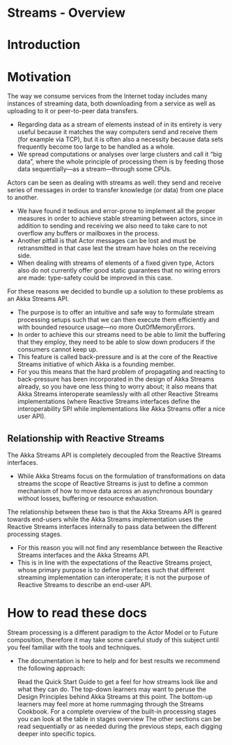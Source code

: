 # Streams - Overview 

# Introduction

# Motivation

The way we consume services from the Internet today includes many instances of streaming data, both downloading from a service as well as uploading to it or peer-to-peer data transfers.
- Regarding data as a stream of elements instead of in its entirety is very useful because it matches the way computers send and receive them (for example via TCP), but it is often also a necessity because data sets frequently become too large to be handled as a whole.
- We spread computations or analyses over large clusters and call it “big data”, where the whole principle of processing them is by feeding those data sequentially—as a stream—through some CPUs.

Actors can be seen as dealing with streams as well: they send and receive series of messages in order to transfer knowledge (or data) from one place to another.
- We have found it tedious and error-prone to implement all the proper measures in order to achieve stable streaming between actors, since in addition to sending and receiving we also need to take care to not overflow any buffers or mailboxes in the process.
- Another pitfall is that Actor messages can be lost and must be retransmitted in that case lest the stream have holes on the receiving side.
- When dealing with streams of elements of a fixed given type, Actors also do not currently offer good static guarantees that no wiring errors are made: type-safety could be improved in this case.

For these reasons we decided to bundle up a solution to these problems as an Akka Streams API.
- The purpose is to offer an intuitive and safe way to formulate stream processing setups such that we can then execute them efficiently and with bounded resource usage—no more OutOfMemoryErrors.
- In order to achieve this our streams need to be able to limit the buffering that they employ, they need to be able to slow down producers if the consumers cannot keep up.
- This feature is called back-pressure and is at the core of the Reactive Streams initiative of which Akka is a founding member.
- For you this means that the hard problem of propagating and reacting to back-pressure has been incorporated in the design of Akka Streams already, so you have one less thing to worry about; it also means that Akka Streams interoperate seamlessly with all other Reactive Streams implementations (where Reactive Streams interfaces define the interoperability SPI while implementations like Akka Streams offer a nice user API).

## Relationship with Reactive Streams

The Akka Streams API is completely decoupled from the Reactive Streams interfaces.
- While Akka Streams focus on the formulation of transformations on data streams the scope of Reactive Streams is just to define a common mechanism of how to move data across an asynchronous boundary without losses, buffering or resource exhaustion.

The relationship between these two is that the Akka Streams API is geared towards end-users while the Akka Streams implementation uses the Reactive Streams interfaces internally to pass data between the different processing stages.
- For this reason you will not find any resemblance between the Reactive Streams interfaces and the Akka Streams API.
- This is in line with the expectations of the Reactive Streams project, whose primary purpose is to define interfaces such that different streaming implementation can interoperate; it is not the purpose of Reactive Streams to describe an end-user API.

# How to read these docs

Stream processing is a different paradigm to the Actor Model or to Future composition, therefore it may take some careful study of this subject until you feel familiar with the tools and techniques.
- The documentation is here to help and for best results we recommend the following approach:

    Read the Quick Start Guide to get a feel for how streams look like and what they can do.
    The top-down learners may want to peruse the Design Principles behind Akka Streams at this point.
    The bottom-up learners may feel more at home rummaging through the Streams Cookbook.
    For a complete overview of the built-in processing stages you can look at the table in stages overview
    The other sections can be read sequentially or as needed during the previous steps, each digging deeper into specific topics.

